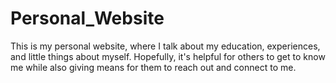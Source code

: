 # Personal_Website
This is my personal website, where I talk about my education, experiences, and little things about myself. Hopefully, it's helpful for others to get to know me while also giving means for them to reach out and connect to me.
